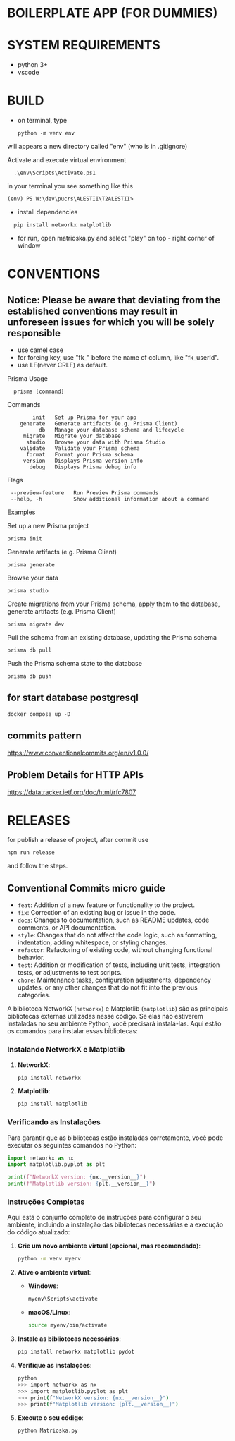# BOILERPLATE APP (FOR DUMMIES)



# SYSTEM REQUIREMENTS
- python 3+
- vscode
# BUILD
- on terminal, type 
  
  ```shell
  python -m venv env
  ```
will appears a new directory called "env" (who is in .gitignore)

Activate and execute virtual environment
```shell
  .\env\Scripts\Activate.ps1
```
in your terminal you see something like this
```shell
(env) PS W:\dev\pucrs\ALESTII\T2ALESTII>
```

- install dependencies
```shell
  pip install networkx matplotlib       
```

- for run, open matrioska.py and select "play" on top - right corner of window

# CONVENTIONS

## Notice: Please be aware that deviating from the established conventions may result in unforeseen issues for which you will be solely responsible

- use camel case
- for foreing key, use "fk_" before the name of column, like "fk_userId".
- use LF(never CRLF) as default.

Prisma Usage

```shell
  prisma [command]
```

Commands

            init   Set up Prisma for your app
        generate   Generate artifacts (e.g. Prisma Client)
              db   Manage your database schema and lifecycle
         migrate   Migrate your database
          studio   Browse your data with Prisma Studio
        validate   Validate your Prisma schema
          format   Format your Prisma schema
         version   Displays Prisma version info
           debug   Displays Prisma debug info

Flags

     --preview-feature   Run Preview Prisma commands
     --help, -h          Show additional information about a command

Examples

  Set up a new Prisma project

  ```shell
  prisma init
```

  Generate artifacts (e.g. Prisma Client)

  ```shell
  prisma generate
```
  
  Browse your data

  ```shell
  prisma studio
```
  
  Create migrations from your Prisma schema, apply them to the database, generate artifacts (e.g. Prisma Client)

  ```shell
  prisma migrate dev
```
  
  Pull the schema from an existing database, updating the Prisma schema

  ```shell
  prisma db pull 
```

  Push the Prisma schema state to the database

  ```shell
  prisma db push
```
  
## for start database postgresql

  ```shell
  docker compose up -D
```

## commits pattern

<https://www.conventionalcommits.org/en/v1.0.0/>

## Problem Details for HTTP APIs

<https://datatracker.ietf.org/doc/html/rfc7807>

# RELEASES

for publish a release of project, after commit use

```shell
npm run release
```

and follow the steps.

## Conventional Commits micro guide

- `feat`: Addition of a new feature or functionality to the project.
- `fix`: Correction of an existing bug or issue in the code.
- `docs`: Changes to documentation, such as README updates, code comments, or API documentation.
- `style`: Changes that do not affect the code logic, such as formatting, indentation, adding whitespace, or styling changes.
- `refactor`: Refactoring of existing code, without changing functional behavior.
- `test`: Addition or modification of tests, including unit tests, integration tests, or adjustments to test scripts.
- `chore`: Maintenance tasks, configuration adjustments, dependency updates, or any other changes that do not fit into the previous categories.



A biblioteca NetworkX (`networkx`) e Matplotlib (`matplotlib`) são as principais bibliotecas externas utilizadas nesse código. 
Se elas não estiverem instaladas no seu ambiente Python, você precisará instalá-las. 
Aqui estão os comandos para instalar essas bibliotecas:

### Instalando NetworkX e Matplotlib

1. **NetworkX**:
    ```sh
    pip install networkx
    ```

2. **Matplotlib**:
    ```sh
    pip install matplotlib
    ```

### Verificando as Instalações

Para garantir que as bibliotecas estão instaladas corretamente, você pode executar os seguintes comandos no Python:

```python
import networkx as nx
import matplotlib.pyplot as plt

print(f"NetworkX version: {nx.__version__}")
print(f"Matplotlib version: {plt.__version__}")
```

### Instruções Completas

Aqui está o conjunto completo de instruções para configurar o seu ambiente, incluindo a instalação das bibliotecas necessárias e a execução do código atualizado:

1. **Crie um novo ambiente virtual (opcional, mas recomendado)**:
    ```sh
    python -m venv myenv
    ```

2. **Ative o ambiente virtual**:
    - **Windows**:
        ```sh
        myenv\Scripts\activate
        ```
    - **macOS/Linux**:
        ```sh
        source myenv/bin/activate
        ```

3. **Instale as bibliotecas necessárias**:
    ```sh
    pip install networkx matplotlib pydot
    ```

4. **Verifique as instalações**:
    ```sh
    python
    >>> import networkx as nx
    >>> import matplotlib.pyplot as plt
    >>> print(f"NetworkX version: {nx.__version__}")
    >>> print(f"Matplotlib version: {plt.__version__}")
    ```

5. **Execute o seu código**:
    ```sh
    python Matrioska.py
    ```
